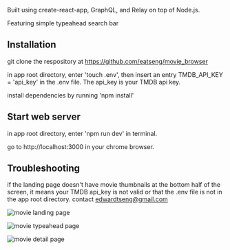 Built using create-react-app, GraphQL, and Relay on top of Node.js.

Featuring simple typeahead search bar

## Installation

git clone the respository at https://github.com/eatseng/movie_browser

in app root directory, enter 'touch .env', then insert an entry TMDB_API_KEY = 'api_key' in the .env file. The api_key is your TMDB api key.

install dependencies by running 'npm install'

## Start web server

in app root directory, enter 'npm run dev' in terminal.

go to http://localhost:3000 in your chrome browser.

## Troubleshooting

if the landing page doesn't have movie thumbnails at the bottom half of the screen, it means your TMDB api_key is not valid or that the .env file is not in the app root directory. contact edwardtseng@gmail.com

![movie landing page](https://live.staticflickr.com/65535/49714859638_aa23628c13_w_d.jpg)

![movie typeahead page](https://www.flickr.com/photos/44124464021@N01/49715716607/sizes/l/)

![movie detail page](https://live.staticflickr.com/65535/49714859588_3a904b73c4_w_d.jpg)
